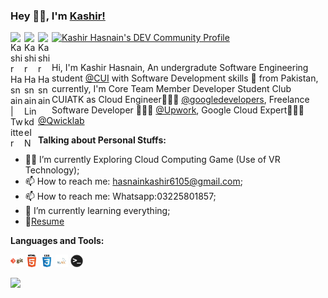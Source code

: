 ### Hey 👋🏽, I'm [Kashir!](https://www.kashir-hasnain.github.io) 

<a href="https://https://twitter.com/kashir_hasnain">
  <img align="left" alt="Kashir Hasnain | Twitter" width="22px" src="https://cdn.jsdelivr.net/npm/simple-icons@v3/icons/twitter.svg" />
</a>
<a href="https://www.linkedin.com/in/kashirhasnain">
  <img align="left" alt="Kashir Hasnain LinkdeIN" width="22px" src="https://cdn.jsdelivr.net/npm/simple-icons@v3/icons/linkedin.svg" />
</a>


<a href="https://www.https://www.facebook.com/kashirh">
  <img align="left" alt="Kashir Hasnain" width="22px" src="https://cdn.jsdelivr.net/npm/simple-icons@v3/icons/facebook.svg" />
</a>
<a href="https://dev.to/kashirhasnain">
  <img src="https://d2fltix0v2e0sb.cloudfront.net/dev-badge.svg" alt="Kashir Hasnain's DEV Community Profile" height="30" width="30">
</a>
<br />
<br />

Hi, I'm Kashir Hasnain, An undergradute Software Engineering student [@CUI](https://attock.comsats.edu.pk/) with Software Development skills 🚀 from Pakistan, currently, I'm Core Team Member Developer Student Club CUIATK as Cloud Engineer🙍🏽‍♂️ [@googledevelopers](https://dsc.community.dev/u/mcn6d9/), Freelance Software Developer 👨🏽‍💻 [@Upwork](https://www.upwork.com/freelancers/~0105cb6fc329050d03), Google Cloud Expert👨🏽‍💼[@Qwicklab](https://www.qwiklabs.com/public_profiles/ea84a7e2-e8fc-4604-b261-8de4bc3a2fa8) 


  
**Talking about Personal Stuffs:**

- 👨🏽‍ I’m currently Exploring Cloud Computing Game (Use of VR Technology); 
- 📫 How to reach me: hasnainkashir6105@gmail.com;
- 📫 How to reach me: Whatsapp:03225801857;
- 🌱 I’m currently learning everything;
- 📝[Resume](https://kashir-hasnain.github.io/about/Kashir_resume.pdf)

**Languages and Tools:**  




<code><img height="20" src="https://raw.githubusercontent.com/github/explore/80688e429a7d4ef2fca1e82350fe8e3517d3494d/topics/git/git.png"></code>
<code><img height="20" src="https://raw.githubusercontent.com/github/explore/80688e429a7d4ef2fca1e82350fe8e3517d3494d/topics/html/html.png"></code>
<code><img height="20" src="https://raw.githubusercontent.com/github/explore/5c058a388828bb5fde0bcafd4bc867b5bb3f26f3/topics/css/css.png"></code>
<code><img height="20" src="https://raw.githubusercontent.com/github/explore/80688e429a7d4ef2fca1e82350fe8e3517d3494d/topics/mysql/mysql.png"></code>
<code><img height="20" src="https://raw.githubusercontent.com/github/explore/80688e429a7d4ef2fca1e82350fe8e3517d3494d/topics/terminal/terminal.png"></code>


![](https://visitor-badge.glitch.me/badge?page_id=kashir-hasnain.kashir-hasnain)
                                                 
                                                                      


